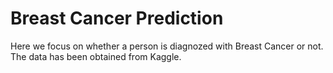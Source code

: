 # Breast Cancer Prediction
Here we focus on whether a person is diagnozed with Breast Cancer or not. The data has been obtained from Kaggle.
